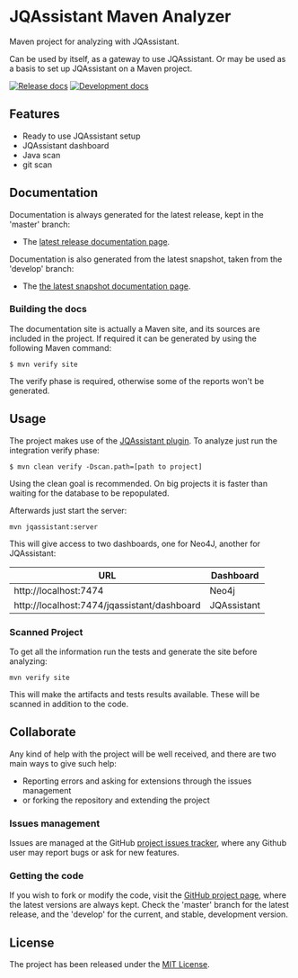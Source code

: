 # JQAssistant Maven Analyzer

Maven project for analyzing with JQAssistant.

Can be used by itself, as a gateway to use JQAssistant. Or may be used as a basis to set up JQAssistant on a Maven project.

[![Release docs](https://img.shields.io/badge/docs-release-blue.svg)][site-release]
[![Development docs](https://img.shields.io/badge/docs-develop-blue.svg)][site-develop]

## Features

- Ready to use JQAssistant setup
- JQAssistant dashboard
- Java scan
- git scan

## Documentation

Documentation is always generated for the latest release, kept in the 'master' branch:

- The [latest release documentation page][site-release].

Documentation is also generated from the latest snapshot, taken from the 'develop' branch:

- The [the latest snapshot documentation page][site-develop].

### Building the docs

The documentation site is actually a Maven site, and its sources are included in the project. If required it can be generated by using the following Maven command:

```
$ mvn verify site
```

The verify phase is required, otherwise some of the reports won't be generated.

## Usage

The project makes use of the [JQAssistant plugin][jqassistant-plugin]. To analyze just run the integration verify phase:

```
$ mvn clean verify -Dscan.path=[path to project]
```

Using the clean goal is recommended. On big projects it is faster than waiting for the database to be repopulated.

Afterwards just start the server:

```
mvn jqassistant:server
```

This will give access to two dashboards, one for Neo4J, another for JQAssistant:

| URL                                         | Dashboard     |
| ------------------------------------------- | ------------- |
| http://localhost:7474                       | Neo4j         |
| http://localhost:7474/jqassistant/dashboard | JQAssistant   |

### Scanned Project

To get all the information run the tests and generate the site before analyzing:

```
mvn verify site
```

This will make the artifacts and tests results available. These will be scanned in addition to the code.

## Collaborate

Any kind of help with the project will be well received, and there are two main ways to give such help:

- Reporting errors and asking for extensions through the issues management
- or forking the repository and extending the project

### Issues management

Issues are managed at the GitHub [project issues tracker][issues], where any Github user may report bugs or ask for new features.

### Getting the code

If you wish to fork or modify the code, visit the [GitHub project page][scm], where the latest versions are always kept. Check the 'master' branch for the latest release, and the 'develop' for the current, and stable, development version.

## License

The project has been released under the [MIT License][license].

[bintray-repo]: https://bintray.com/bernardo-mg/maven/jqassistant-maven-analyzer/view
[maven-repo]: http://mvnrepository.com/artifact/com.bernardomg.jqassistant/jqassistant-maven-analyzer
[issues]: https://github.com/bernardo-mg/jqassistant-maven-analyzer/issues
[license]: https://www.opensource.org/licenses/mit-license.php
[scm]: https://github.com/bernardo-mg/jqassistant-maven-analyzer
[site-develop]: https:///jqassistant-maven-analyzer
[site-release]: https:///jqassistant-maven-analyzer

[jqassistant-plugin]: https://github.com/kontext-e/jqassistant-plugins
